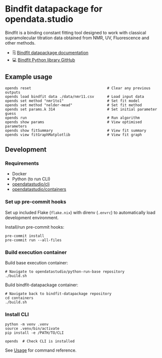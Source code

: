 # Bindfit datapackage for opendata.studio

Bindfit is a binding constant fitting tool designed to work with classical supramolecular titration data obtained from NMR, UV, Fluorescence and other methods.

* 🗒️ [Bindfit datapackage documentation](https://docs.opendata.fstudio/v/bindfit-datapackage/)
* 💻 [Bindfit Python library GitHub](https://github.com/opendatastudio/bindfit)

## Example usage
```
opends reset                                   # Clear any previous outputs
opends load bindfit data ./data/nmr11.csv      # Load input data
opends set method "nmr1to1"                    # Set fit model
opends set method "nelder-mead"                # Set fit method
opends set params.k 314                        # Set initial parameter guess
opends run                                     # Run algorithm
opends show params                             # View optimised parameters
opends show fitSummary                         # View fit summary
opends view fitGraphMatplotlib                 # View fit graph
```

## Development

### Requirements

* Docker
* Python (to run CLI)
* [opendatastudio/cli](https://github.com/opendatastudio/cli)
* [opendatastudio/containers](https://github.com/opendatastudio/containers)

### Set up pre-commit hooks

Set up included Flake (`flake.nix`) with direnv (`.envrc`) to automatically load development environment.

Install/run pre-commit hooks:
```
pre-commit install
pre-commit run --all-files
```

### Build execution container

Build base execution container:
```
# Navigate to opendatastudio/python-run-base repository
./build.sh
```

Build bindfit-datapackage container:
```
# Navigate back to bindfit-datapackage repository
cd containers
./build.sh
```

### Install CLI

```
python -m venv .venv
source .venv/bin/activate
pip install -e /PATH/TO/CLI

opends  # Check CLI is installed
```

See [Usage](#usage) for command reference.
